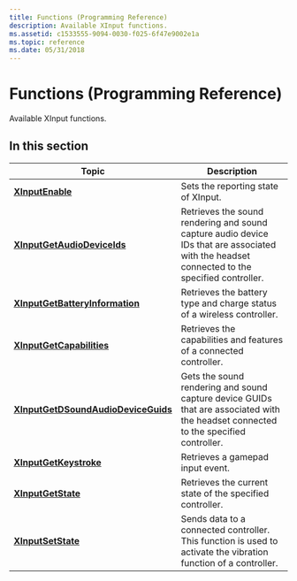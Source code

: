 ```yaml
---
title: Functions (Programming Reference)
description: Available XInput functions.
ms.assetid: c1533555-9094-0030-f025-6f47e9002e1a
ms.topic: reference
ms.date: 05/31/2018
---
```


# Functions (Programming Reference)

Available XInput functions.

## In this section

| Topic                                                                                 | Description                                                                                                                                             |
|---------------------------------------------------------------------------------------|---------------------------------------------------------------------------------------------------------------------------------------------------------|
| [**XInputEnable**](/windows/desktop/api/XInput/nf-xinput-xinputenable)<br/>                                       | Sets the reporting state of XInput.<br/>                                                                                                          |
| [**XInputGetAudioDeviceIds**](/windows/desktop/api/XInput/nf-xinput-xinputgetaudiodeviceids)<br/>                 | Retrieves the sound rendering and sound capture audio device IDs that are associated with the headset connected to the specified controller.<br/> |
| [**XInputGetBatteryInformation**](/windows/desktop/api/XInput/nf-xinput-xinputgetbatteryinformation)<br/>         | Retrieves the battery type and charge status of a wireless controller.<br/>                                                                       |
| [**XInputGetCapabilities**](/windows/desktop/api/XInput/nf-xinput-xinputgetcapabilities)<br/>                     | Retrieves the capabilities and features of a connected controller.<br/>                                                                           |
| [**XInputGetDSoundAudioDeviceGuids**](/windows/desktop/api/XInput/nf-xinput-xinputgetdsoundaudiodeviceguids)<br/> | Gets the sound rendering and sound capture device GUIDs that are associated with the headset connected to the specified controller.<br/>          |
| [**XInputGetKeystroke**](/windows/desktop/api/XInput/nf-xinput-xinputgetkeystroke)<br/>                           | Retrieves a gamepad input event.<br/>                                                                                                             |
| [**XInputGetState**](/windows/desktop/api/XInput/nf-xinput-xinputgetstate)<br/>                                   | Retrieves the current state of the specified controller.<br/>                                                                                     |
| [**XInputSetState**](/windows/desktop/api/XInput/nf-xinput-xinputsetstate)<br/>                                   | Sends data to a connected controller. This function is used to activate the vibration function of a controller.<br/>                              |
